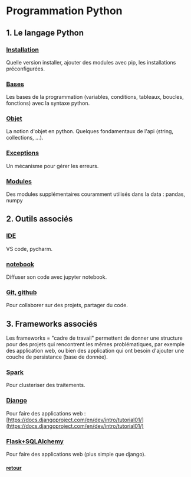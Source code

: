 # Programmation Python


## 1. Le langage Python

### [Installation](langage/install/README.md)

Quelle version installer, ajouter des modules avec pip, les installations préconfigurées.

### [Bases](langage/base/README.md)

Les bases de la programmation (variables, conditions, tableaux, boucles, fonctions) avec la syntaxe python.

### [Objet](langage/objet/README.md)

La notion d'objet en python. Quelques fondamentaux de l'api (string, collections, ...).

### [Exceptions](langage/exceptions/README.md)

Un mécanisme pour gérer les erreurs.

###  [Modules](langage/modules/README.md)

Des modules supplémentaires couramment utilisés dans la data : pandas, numpy


## 2. Outils associés

### [IDE](tools/ide/README.md)

VS code, pycharm.

### [notebook](tools/notebook/README.md)

Diffuser son code avec jupyter notebook.

### [Git, github](tools/git/README.md)

Pour collaborer sur des projets, partager du code.



## 3. Frameworks associés

Les frameworks = "cadre de travail" permettent de donner une structure pour des projets qui rencontrent les mêmes problématiques, par exemple des application web, ou bien des application qui ont besoin d'ajouter une couche de persistance (base de donnée).

### [Spark](frameworks/spark/README.md)

Pour clusteriser des traitements.

### [Django](frameworks/django/README.md)

Pour faire des applications web : [https://docs.djangoproject.com/en/dev/intro/tutorial01/](https://docs.djangoproject.com/en/dev/intro/tutorial01/)

### [Flask+SQLAlchemy](frameworks/flask/README.md)

Pour faire des applications web (plus simple que django).

#### [retour](../README.md)
